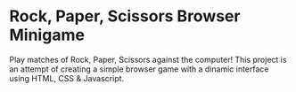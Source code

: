 # Rock, Paper, Scissors Browser Minigame

Play matches of Rock, Paper, Scissors against the computer! This project is an attempt of creating a simple browser game with a dinamic interface using HTML, CSS & Javascript.
